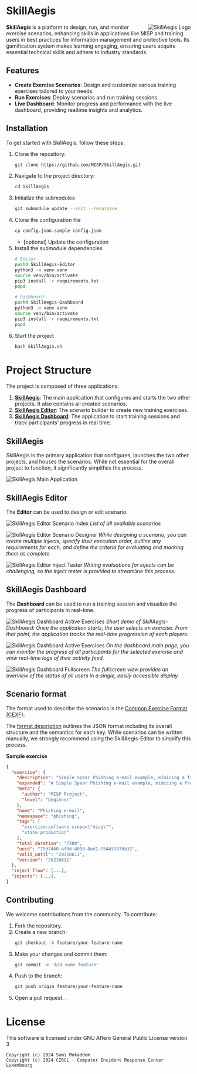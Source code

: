 # SkillAegis
<img alt="SkillAegis Logo" align="right" src="application/skillaegis-logo.svg"/> 

**SkillAegis** is a platform to design, run, and monitor exercise scenarios, enhancing skills in applications like MISP and training users in best practices for information management and protective tools. Its gamification system makes learning engaging, ensuring users acquire essential technical skills and adhere to industry standards.


## Features

- **Create Exercise Scenarios**: Design and customize various training exercises tailored to your needs.
- **Run Exercises**: Deploy scenarios and run training sessions.
- **Live Dashboard**: Monitor progress and performance with the live dashboard, providing realtime insights and analytics.

## Installation

To get started with SkillAegis, follow these steps:

1. Clone the repository:
    ```bash
    git clone https://github.com/MISP/SkillAegis.git
    ```
2. Navigate to the project directory:
    ```bash
    cd SkillAegis
    ```
3. Initialize the submodules
    ```bash
    git submodule update --init --recursive
    ```
4. Clone the configuration file
    ```bash
    cp config.json.sample config.json
    ```
    -   [optional] Update the configuration
5. Install the submodule dependencies
   ```bash
   # Editor
   pushd SkillAegis-Editor
   python3 -m venv venv
   source venv/bin/activate
   pip3 install -r requirements.txt
   popd

   # Dashboard
   pushd SkillAegis-Dashboard
   python3 -m venv venv
   source venv/bin/activate
   pip3 install -r requirements.txt
   popd
   ```
6. Start the project
   ```bash
   bash SkillAegis.sh
   ```

# Project Structure

The project is composed of three applications:

1. **[SkillAegis](https://github.com/MISP/SkillAegis)**: The main application that configures and starts the two other projects. It also contains all created scenarios.
2. **[SkillAegis Editor](https://github.com/MISP/SkillAegis-Editor)**: The scenario builder to create new training exercises.
3. **[SkillAegis Dashboard](https://github.com/MISP/SkillAegis-Dashboard)**: The application to start training sessions and track participants' progress in real time.


## SkillAegis
SkillAegis is the primary application that configures, launches the two other projects, and houses the scenarios. While not essential for the overall project to function, it significantly simplifies the process.

![SkillAegis Main Application](./docs/skillaegis_main_app.png)


## SkillAegis Editor
The **Editor** can be used to design or edit scenario.

![SkillAegis Editor Scenario Index](./docs/SkillAegis-Editor_index.png)
*List of all available scenarios*

![SkillAegis Editor Scenario Designer](./docs/SkillAegis-Editor_designer.png)
*While designing a scenario, you can create multiple injects, specify their execution order, outline any requirements for each, and define the criteria for evaluating and marking them as complete.*

![SkillAegis Editor Inject Tester](./docs/SkillAegis-Editor_inject-tester.png)
*Writing evaluations for injects can be challenging, so the inject tester is provided to streamline this process.*

## SkillAegis Dashboard
The **Dashboard** can be used to run a training session and visualize the progress of participants in real-time.

![SkillAegis Dashboard Active Exercises](./docs/SkillAegis-Dashboard-recording.gif)
*Short demo of SkillAegis-Dashboard: Once the application starts, the user selects an exercise. From that point, the application tracks the real-time progression of each players.*

![SkillAegis Dashboard Active Exercises](./docs/SkillAegis-Dashboard_main.png)
*On the dashboard main page, you can monitor the progress of all participants for the selected exercise and view real-time logs of their activity feed.*

![SkillAegis Dashboard Fullscreen](./docs/SkillAegis-Dashboard_fullscreen.png)
*The fullscreen view provides an overview of the status of all users in a single, easily accessible display.*


## Scenario format
The format used to describe the scenarios is the [Common Exercise Format (CEXF)](https://misp.github.io/cexf/).

The [format description](https://github.com/MISP/cexf/blob/main/format-description.md) outlines the JSON format including its overall structure and the semantics for each key. While scenarios can be written manually, we strongly recommend using the SkillAegis-Editor to simplify this process.

**Sample exercise**
```json
{
  "exercise": {
    "description": "Simple Spear Phishing e-mail example, mimicing a fraud case",
    "expanded": "# Simple Spear Phishing e-mail example, mimicing a fraud case",
    "meta": {
      "author": "MISP Project",
      "level": "beginner"
    },
    "name": "Phishing e-mail",
    "namespace": "phishing",
    "tags": [
      "exercise:software-scope=\"misp\"",
      "state:production"
    ],
    "total_duration": "7200",
    "uuid": "75d7460-af9d-4098-8ad1-754457076b32",
    "valid_until": "20310611",
    "version": "20210611"
  },
  "inject_flow": [...],
  "injects": [...],
}
```


## Contributing

We welcome contributions from the community. To contribute:

1. Fork the repository.
2. Create a new branch:
    ```bash
    git checkout -b feature/your-feature-name
    ```
3. Make your changes and commit them:
    ```bash
    git commit -m 'Add some feature'
    ```
4. Push to the branch:
    ```bash
    git push origin feature/your-feature-name
    ```
5. Open a pull request.
.

# License
This software is licensed under GNU Affero General Public License version 3

```
Copyright (c) 2024 Sami Mokaddem
Copyright (c) 2024 CIRCL - Computer Incident Response Center Luxembourg
```